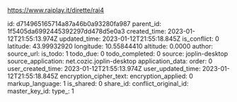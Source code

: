 https://www.raiplay.it/dirette/rai4

id: d714965165714a87a46b0a93280fa987
parent_id: 1f5405da6992445392297dd478d5e0a3
created_time: 2023-01-12T21:55:13.974Z
updated_time: 2023-01-12T21:55:18.845Z
is_conflict: 0
latitude: 43.99932920
longitude: 10.55844410
altitude: 0.0000
author: 
source_url: 
is_todo: 1
todo_due: 0
todo_completed: 0
source: joplin-desktop
source_application: net.cozic.joplin-desktop
application_data: 
order: 0
user_created_time: 2023-01-12T21:55:13.974Z
user_updated_time: 2023-01-12T21:55:18.845Z
encryption_cipher_text: 
encryption_applied: 0
markup_language: 1
is_shared: 0
share_id: 
conflict_original_id: 
master_key_id: 
type_: 1